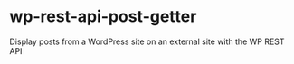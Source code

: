 # wp-rest-api-post-getter
Display posts from a WordPress site on an external site with the WP REST API
